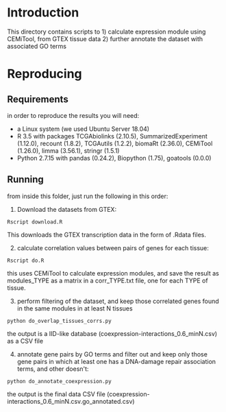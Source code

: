 # Introduction

This directory contains scripts to 1) calculate expression module using CEMiTool,
from GTEX tissue data 2) further annotate the dataset with associated
GO terms

# Reproducing

## Requirements

in order to reproduce the results you will need:

  - a Linux system (we used Ubuntu Server 18.04)
  - R 3.5 with packages TCGAbiolinks (2.10.5), SummarizedExperiment (1.12.0), recount (1.8.2),
    TCGAutils (1.2.2), biomaRt (2.36.0), CEMiTool (1.26.0), limma (3.56.1), stringr (1.5.1)
  - Python 2.7.15 with pandas (0.24.2), Biopython (1.75), goatools (0.0.0)

## Running

from inside this folder, just run the following in this order:

1) Download the datasets from GTEX:

```
Rscript download.R
```

This downloads the GTEX transcription data in the form of .Rdata files.

2) calculate correlation values between pairs of genes for each tissue:

```
Rscript do.R
```

this uses CEMiTool to calculate expression modules, and save the result as modules_TYPE 
as a matrix in a corr_TYPE.txt file, one for each TYPE of tissue.

3) perform filtering of the dataset, and keep those correlated genes found
in the same modules in at least N tissues 

```
python do_overlap_tissues_corrs.py
```

the output is a IID-like database (coexpression-interactions_0.6_minN.csv) as
a CSV file

4) annotate gene pairs by GO terms and filter out and keep only those gene pairs
in which at least one has a DNA-damage repair association terms, and other doesn't:

```
python do_annotate_coexpression.py
```

the output is the final data CSV file (coexpression-interactions_0.6_minN.csv.go_annotated.csv)

